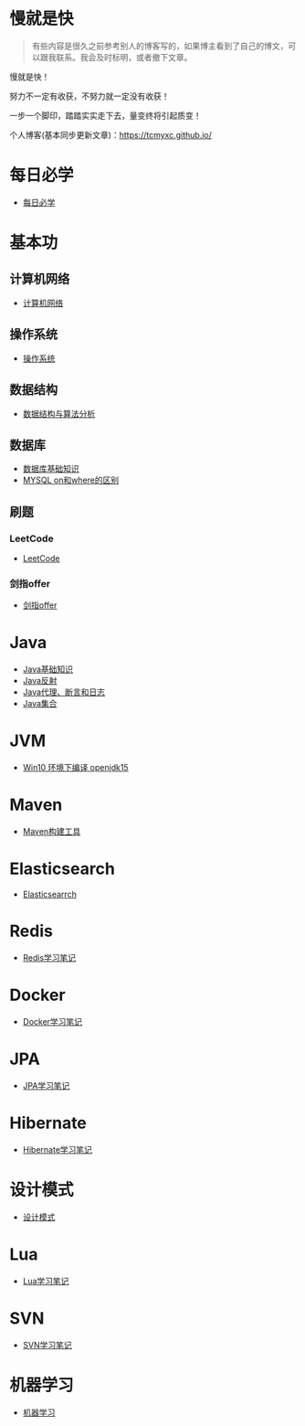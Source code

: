 <h1>慢就是快</h1>

> 有些内容是很久之前参考别人的博客写的，如果博主看到了自己的博文，可以跟我联系。我会及时标明，或者撤下文章。

慢就是快！

努力不一定有收获，不努力就一定没有收获！

一步一个脚印，踏踏实实走下去，量变终将引起质变！

个人博客(基本同步更新文章)：https://tcmyxc.github.io/

# 每日必学
- [每日必学](每日必学/每日必学)

# 基本功
## 计算机网络
- [计算机网络](求职之路/计算机网络/计算机网络.md) 

## 操作系统
- [操作系统](求职之路/操作系统/操作系统概念.md)

## 数据结构
- [数据结构与算法分析](SomeNotes/数据结构与算法分析/数据结构与算法分析.md)
    
## 数据库
- [数据库基础知识](求职之路/数据库/数据库.md)
- [MYSQL on和where的区别](求职之路/数据库/MYSQL%20on和where的区别.md)

## 刷题
### LeetCode
- [LeetCode](求职之路/刷题/LeetCode)

### 剑指offer
- [剑指offer](SomeNotes/剑指offer/剑指offer.md)

# Java
- [Java基础知识](SomeNotes/Java/Java基础知识复习.md)
- [Java反射](求职之路/Java/Java反射)
- [Java代理、断言和日志](求职之路/Java/Java代理、断言和日志)
- [Java集合](求职之路/Java/Java集合)

# JVM
- [Win10 环境下编译 openjdk15](求职之路/Java/JVM虚拟机/Win10环境下编译openjdk15.md)

# Maven
- [Maven构建工具](求职之路/Java/Maven工具/Maven学习笔记.md)

# Elasticsearch
- [Elasticsearrch](求职之路/Elasticsearch/Elasticsearch.md)

# Redis
- [Redis学习笔记](SomeNotes/Java/Redis/Redis学习笔记.md)

# Docker
- [Docker学习笔记](SomeNotes/Docker/notes/Docker学习笔记.md)

# JPA
- [JPA学习笔记](求职之路/Java/JPA/notes/JPA学习笔记.md)

# Hibernate
- [Hibernate学习笔记](求职之路/Java/Hibernate学习/notes/hibernate.md)

# 设计模式
- [设计模式](求职之路/设计模式/设计模式.md)

# Lua
- [Lua学习笔记](SomeNotes/Lua/Lua学习笔记.md)

# SVN
- [SVN学习笔记](SomeNotes/SVN/SVN学习.md)

# 机器学习
- [机器学习](求职之路/机器学习/README.md)